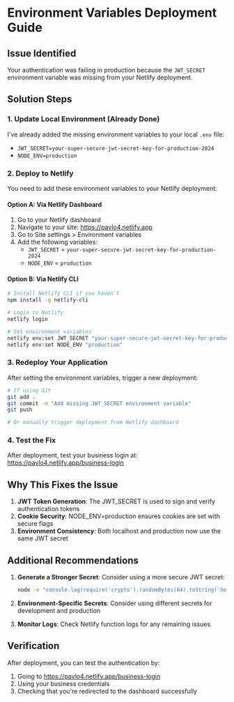 # Environment Variables Deployment Guide

## Issue Identified

Your authentication was failing in production because the `JWT_SECRET` environment variable was missing from your Netlify deployment.

## Solution Steps

### 1. Update Local Environment (Already Done)

I've already added the missing environment variables to your local `.env` file:

- `JWT_SECRET=your-super-secure-jwt-secret-key-for-production-2024`
- `NODE_ENV=production`

### 2. Deploy to Netlify

You need to add these environment variables to your Netlify deployment:

#### Option A: Via Netlify Dashboard

1. Go to your Netlify dashboard
2. Navigate to your site: https://pavlo4.netlify.app
3. Go to Site settings > Environment variables
4. Add the following variables:
   - `JWT_SECRET` = `your-super-secure-jwt-secret-key-for-production-2024`
   - `NODE_ENV` = `production`

#### Option B: Via Netlify CLI

```bash
# Install Netlify CLI if you haven't
npm install -g netlify-cli

# Login to Netlify
netlify login

# Set environment variables
netlify env:set JWT_SECRET "your-super-secure-jwt-secret-key-for-production-2024"
netlify env:set NODE_ENV "production"
```

### 3. Redeploy Your Application

After setting the environment variables, trigger a new deployment:

```bash
# If using Git
git add .
git commit -m "Add missing JWT_SECRET environment variable"
git push

# Or manually trigger deployment from Netlify dashboard
```

### 4. Test the Fix

After deployment, test your business login at:
https://pavlo4.netlify.app/business-login

## Why This Fixes the Issue

1. **JWT Token Generation**: The JWT_SECRET is used to sign and verify authentication tokens
2. **Cookie Security**: NODE_ENV=production ensures cookies are set with secure flags
3. **Environment Consistency**: Both localhost and production now use the same JWT secret

## Additional Recommendations

1. **Generate a Stronger Secret**: Consider using a more secure JWT secret:

   ```bash
   node -e "console.log(require('crypto').randomBytes(64).toString('hex'))"
   ```

2. **Environment-Specific Secrets**: Consider using different secrets for development and production

3. **Monitor Logs**: Check Netlify function logs for any remaining issues

## Verification

After deployment, you can test the authentication by:

1. Going to https://pavlo4.netlify.app/business-login
2. Using your business credentials
3. Checking that you're redirected to the dashboard successfully
